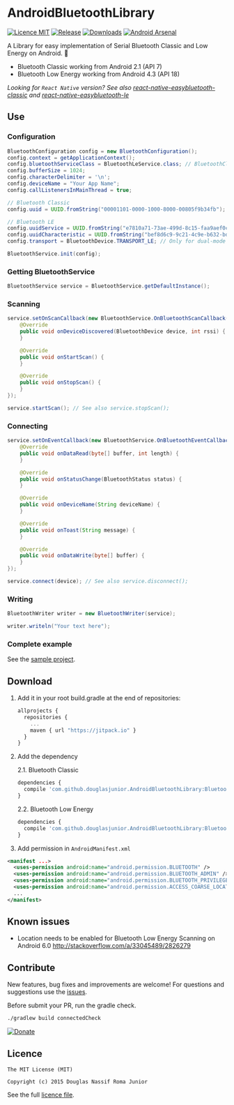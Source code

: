 # AndroidBluetoothLibrary

[![Licence MIT](https://img.shields.io/badge/licence-MIT-blue.svg)](https://github.com/douglasjunior/AndroidBluetoothLibrary/blob/master/LICENSE)
[![Release](https://jitpack.io/v/douglasjunior/AndroidBluetoothLibrary.svg)](https://jitpack.io/#douglasjunior/AndroidBluetoothLibrary)
[![Downloads](https://jitpack.io/v/douglasjunior/AndroidBluetoothLibrary/month.svg)](#download)
[![Android Arsenal](https://img.shields.io/badge/Android%20Arsenal-Android%20Bluetooth%20Library-yellow.svg?style=flat)](http://android-arsenal.com/details/1/5821)

A Library for easy implementation of Serial Bluetooth Classic and Low Energy on Android. 💙

- Bluetooth Classic working from Android 2.1 (API 7)
- Bluetooth Low Energy working from Android 4.3 (API 18)

*Looking for `React Native` version? See also [react-native-easybluetooth-classic](https://github.com/douglasjunior/react-native-easybluetooth-classic) and [react-native-easybluetooth-le](https://github.com/douglasjunior/react-native-easybluetooth-le)*

## Use

### Configuration

```java
BluetoothConfiguration config = new BluetoothConfiguration();
config.context = getApplicationContext();
config.bluetoothServiceClass = BluetoothLeService.class; // BluetoothClassicService.class or BluetoothLeService.class
config.bufferSize = 1024;
config.characterDelimiter = '\n';
config.deviceName = "Your App Name";
config.callListenersInMainThread = true;

// Bluetooth Classic
config.uuid = UUID.fromString("00001101-0000-1000-8000-00805f9b34fb"); // Set null to find all devices on scan.

// Bluetooth LE
config.uuidService = UUID.fromString("e7810a71-73ae-499d-8c15-faa9aef0c3f2"); 
config.uuidCharacteristic = UUID.fromString("bef8d6c9-9c21-4c9e-b632-bd58c1009f9f"); 
config.transport = BluetoothDevice.TRANSPORT_LE; // Only for dual-mode devices

BluetoothService.init(config);
```

### Getting BluetoothService

```java
BluetoothService service = BluetoothService.getDefaultInstance();
```

### Scanning

```java
service.setOnScanCallback(new BluetoothService.OnBluetoothScanCallback() {
    @Override
    public void onDeviceDiscovered(BluetoothDevice device, int rssi) {
    }

    @Override
    public void onStartScan() {
    }

    @Override
    public void onStopScan() {
    }
});

service.startScan(); // See also service.stopScan();
```

### Connecting

```java
service.setOnEventCallback(new BluetoothService.OnBluetoothEventCallback() {
    @Override
    public void onDataRead(byte[] buffer, int length) {
    }

    @Override
    public void onStatusChange(BluetoothStatus status) {
    }

    @Override
    public void onDeviceName(String deviceName) {
    }

    @Override
    public void onToast(String message) {
    }

    @Override
    public void onDataWrite(byte[] buffer) {
    }
});

service.connect(device); // See also service.disconnect();
```

### Writing

```java
BluetoothWriter writer = new BluetoothWriter(service);

writer.writeln("Your text here");
```

### Complete example

See the [sample project](https://github.com/douglasjunior/AndroidBluetoothLibrary/tree/master/Sample/src/main/java/com/github/douglasjunior/bluetoothsample).

## Download 

1. Add it in your root build.gradle at the end of repositories:
   ```javascript
   allprojects {
     repositories {
       ...
       maven { url "https://jitpack.io" }
     }
   }
   ```

2. Add the dependency

   2.1. Bluetooth Classic
     ```javascript
     dependencies {
       compile 'com.github.douglasjunior.AndroidBluetoothLibrary:BluetoothClassicLibrary:0.3.3'
     }
     ```
    
   2.2. Bluetooth Low Energy
     ```javascript
     dependencies {
       compile 'com.github.douglasjunior.AndroidBluetoothLibrary:BluetoothLowEnergyLibrary:0.3.3'
     }
     ```
 
3. Add permission in `AndroidManifest.xml` 

```xml
<manifest ...>
  <uses-permission android:name="android.permission.BLUETOOTH" />
  <uses-permission android:name="android.permission.BLUETOOTH_ADMIN" />
  <uses-permission android:name="android.permission.BLUETOOTH_PRIVILEGED" />
  <uses-permission android:name="android.permission.ACCESS_COARSE_LOCATION" />
  ...
</manifest>
```

## Known issues

- Location needs to be enabled for Bluetooth Low Energy Scanning on Android 6.0 http://stackoverflow.com/a/33045489/2826279
 
## Contribute

New features, bug fixes and improvements are welcome! For questions and suggestions use the [issues](https://github.com/douglasjunior/AndroidBluetoothLibrary/issues).

Before submit your PR, run the gradle check.
```bash
./gradlew build connectedCheck
```

[![Donate](https://www.paypalobjects.com/en_US/i/btn/btn_donateCC_LG.gif)](https://www.paypal.com/cgi-bin/webscr?cmd=_s-xclick&hosted_button_id=E32BUP77SVBA2)

## Licence

```
The MIT License (MIT)

Copyright (c) 2015 Douglas Nassif Roma Junior
```

See the full [licence file](https://github.com/douglasjunior/AndroidBluetoothLibrary/blob/master/LICENSE).

